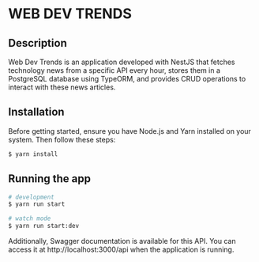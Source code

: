 # WEB DEV TRENDS

## Description

Web Dev Trends is an application developed with NestJS that fetches technology news from a specific API every hour, stores them in a PostgreSQL database using TypeORM, and provides CRUD operations to interact with these news articles.

## Installation

Before getting started, ensure you have Node.js and Yarn installed on your system. Then follow these steps:


```bash
$ yarn install
```

## Running the app

```bash
# development
$ yarn run start

# watch mode
$ yarn run start:dev

```

Additionally, Swagger documentation is available for this API. You can access it at http://localhost:3000/api when the application is running.

